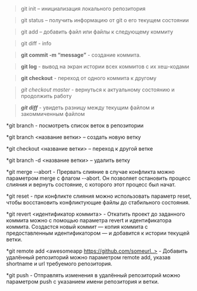 > git init – инициализация локального репозитория

> git status – получить информацию от git о его текущем состоянии

> git add – добавить файл или файлы к следующему коммиту

> git diff - info

> **git commit -m “message”** - создание коммита. 

> **git log** - вывод на экран истории всех коммитов с их хеш-кодами

> **git checkout** - переход от одного коммита к другому

> *git checkout master* - вернуться к актуальному состоянию и продолжить работу

> ***git diff*** - увидеть разницу между текущим файлом и закоммиченным файлом

*git branch - посмотреть список веток в репозитории

*git branch <название ветки> – создать новую ветку

*git checkout <название ветки> – переход к другой ветке

*git branch -d <название ветки> – удалить ветку

*git merge --abort - Прервать слияние в случае конфликта можно параметром merge с флагом --abort. Он позволяет остановить процесс слияния и вернуть состояние, с которого этот процесс был начат. 

*git reset - при конфликте слияния можно использовать параметр reset, чтобы восстановить конфликтующие файлы до стабильного состояния.

*git revert <идентификатор коммита> - Откатить проект до заданного коммита можно с помощью параметра revert и идентификатора коммита. Создастся новый коммит — копия коммита с предоставленным идентификатором — и добавится к истории текущей ветки.

*git remote add <awesomeapp https://github.com/someurl..> - Добавить удалённый репозиторий можно параметром remote add, указав shortname и url требуемого репозитория.

*git push <origin main> - Отправлять изменения в удалённый репозиторий можно параметром push с указанием имени репозитория и ветки.